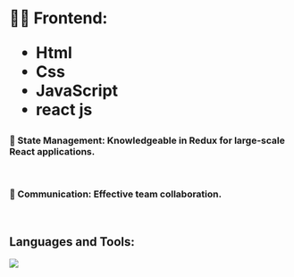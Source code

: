 <h1>👨‍💻 Frontend: <ul>
<li>Html</li> 
<li>Css</li> 
<li>JavaScript</li> 
<li>react js </li> 

</ul>

</h1>
<h3>🔄 State Management: Knowledgeable in Redux for large-scale React applications.
</h3>
 <br/>
 <h3> 💬 Communication: Effective team collaboration.</h3>
<br/>
 <h2>Languages and Tools:</h2>
 <a href="https://skillicons.dev">
    <img src="https://skillicons.dev/icons?i=html,css,javascript,python,react,redux,vscode" />
  </a>
  


